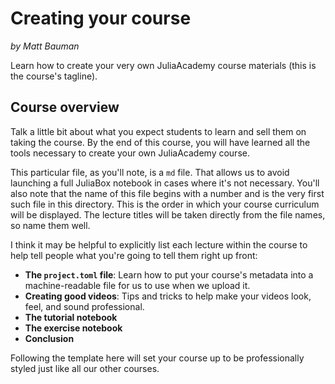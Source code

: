 # Creating your course

_by Matt Bauman_

Learn how to create your very own JuliaAcademy course materials (this is the course's tagline).

## Course overview

Talk a little bit about what you expect students to learn and sell them on
taking the course. By the end of this course, you will have learned all the
tools necessary to create your own JuliaAcademy course.

This particular file, as you'll note, is a `md` file. That allows us to avoid
launching a full JuliaBox notebook in cases where it's not necessary. You'll
also note that the name of this file begins with a number and is the very first
such file in this directory. This is the order in which your course curriculum
will be displayed. The lecture titles will be taken directly from the file
names, so name them well.

I think it may be helpful to explicitly list each lecture within the course to
help tell people what you're going to tell them right up front:

* **The `project.toml` file**: Learn how to put your course's metadata into a
  machine-readable file for us to use when we upload it.
* **Creating good videos**: Tips and tricks to help make your videos look, feel,
  and sound professional.
* **The tutorial notebook**
* **The exercise notebook**
* **Conclusion**

Following the template here will set your course up to be professionally styled
just like all our other courses.
